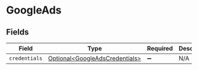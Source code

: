 # GoogleAds


## Fields

| Field                                                                          | Type                                                                           | Required                                                                       | Description                                                                    |
| ------------------------------------------------------------------------------ | ------------------------------------------------------------------------------ | ------------------------------------------------------------------------------ | ------------------------------------------------------------------------------ |
| `credentials`                                                                  | [Optional\<GoogleAdsCredentials>](../../models/shared/GoogleAdsCredentials.md) | :heavy_minus_sign:                                                             | N/A                                                                            |